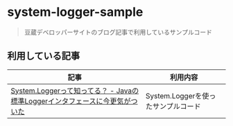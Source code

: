 # system-logger-sample
> 豆蔵デベロッパーサイトのブログ記事で利用しているサンプルコード

## 利用している記事

|記事| 利用内容 |
|---|---|
|[System.Loggerって知ってる？ - Javaの標準Loggerインタフェースに今更気がついた](https://developer.mamezou-tech.com/blogs/2023/02/12/java-system-logger/)| System.Loggerを使ったサンプルコード |

